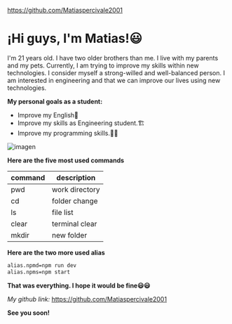 https://github.com/Matiaspercivale2001
# ¡Hi guys, I'm Matias!😃

I'm 21 years old. I have two older brothers than me. I live with my parents and my pets.
Currently, I am trying to improve my skills within new technologies.
I consider myself a strong-willed and well-balanced person. I am interested in engineering and that we can improve our lives using new technologies.

**My personal goals as a student:**

- Improve my English🏴󠁧󠁢󠁥󠁮󠁧󠁿
- Improve my skills as Engineering student.🏗️
- Improve my programming skills.👨‍💻

![imagen](https://user-images.githubusercontent.com/126214162/222607561-7fac0d4c-a950-485d-9162-487ee8bcba72.png)

**Here are the five most used commands**

| command | description   |
|---------|---------------|
| pwd     | work directory|
| cd      | folder change |
| ls      | file list     |
| clear   | terminal clear|
| mkdir   | new folder    |

**Here are the two more used alias**

```bash
alias.npmd=npm run dev
alias.npms=npm start
```

**That was everything. I hope it would be fine😃😃**

*My github link:* https://github.com/Matiaspercivale2001

**See you soon!**